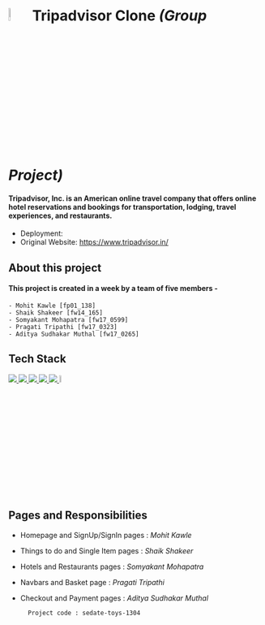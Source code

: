 # <img src="https://th.bing.com/th/id/R.64edfb9d4a014a1cf69bb5422b2fcf18?rik=fgVkeYAUY7F4ZQ&riu=http%3a%2f%2flogok.org%2fwp-content%2fuploads%2f2020%2f01%2fTripadvisor-logo-2020.png&ehk=s1QmUSntYCN1Uuud5tlrunHm%2b9Waq2DzVHRDMLVBhSM%3d&risl=&pid=ImgRaw&r=0" width="8%"/> **Tripadvisor Clone** _(Group Project)_

#### Tripadvisor, Inc. is an American online travel company that offers online hotel reservations and bookings for transportation, lodging, travel experiences, and restaurants.

- Deployment:
- Original Website: https://www.tripadvisor.in/

## About this project

#### This project is created in a week by a team of five members -

    - Mohit Kawle [fp01_138]
    - Shaik Shakeer [fw14_165]
    - Somyakant Mohapatra [fw17_0599]
    - Pragati Tripathi [fw17_0323]
    - Aditya Sudhakar Muthal [fw17_0265]

## Tech Stack

<p align="left">
    <a href="https://reactjs.org/" target="_blank"> 
        <img src="https://img.icons8.com/color/48/000000/react-native.png"/> 
    </a>
    <a href="https://redux.js.org" target="_blank"> 
        <img src="https://img.icons8.com/color/48/000000/redux.png"/> 
    </a>
    <a href="https://www.w3.org/html/" target="_blank"> 
        <img src="https://img.icons8.com/color/48/000000/html-5.png"/> 
    </a>
    <a href="https://www.w3schools.com/css/" target="_blank"> 
        <img src="https://img.icons8.com/color/48/000000/css3.png"/> 
    </a>
    <a href="https://developer.mozilla.org/en-US/docs/Web/JavaScript" target="_blank"> 
        <img src="https://img.icons8.com/color/48/000000/javascript.png"/> 
    </a>
   <a href="https://chakra-ui.com/getting-started" target="_blank"> 
        <img src="https://img.icons8.com/color/344/chakra-ui.png" width="6%"/> 
    </a>
</p>

## Pages and Responsibilities

- Homepage and SignUp/SignIn pages : _Mohit Kawle_
- Things to do and Single Item pages : _Shaik Shakeer_
- Hotels and Restaurants pages : _Somyakant Mohapatra_
- Navbars and Basket page : _Pragati Tripathi_
- Checkout and Payment pages : _Aditya Sudhakar Muthal_

        Project code : sedate-toys-1304

